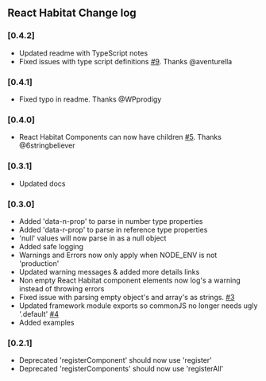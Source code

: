 ## React Habitat Change log

### [0.4.2]

- Updated readme with TypeScript notes
- Fixed issues with type script definitions [#9](https://github.com/DeloitteDigitalAPAC/react-habitat/issues/9). Thanks @aventurella

### [0.4.1]

- Fixed typo in readme. Thanks @WPprodigy

### [0.4.0]

- React Habitat Components can now have children [#5](https://github.com/DeloitteDigitalAPAC/react-habitat/issues/5). Thanks @6stringbeliever

### [0.3.1]

- Updated docs

### [0.3.0]

- Added 'data-n-prop' to parse in number type properties
- Added 'data-r-prop' to parse in reference type properties
- 'null' values will now parse in as a null object
- Added safe logging
- Warnings and Errors now only apply when NODE_ENV is not 'production'
- Updated warning messages & added more details links
- Non empty React Habitat component elements now log's a warning instead of throwing errors
- Fixed issue with parsing empty object's and array's as strings. [#3](https://github.com/DeloitteDigitalAPAC/react-habitat/issues/3)
- Updated framework module exports so commonJS no longer needs ugly '.default' [#4](https://github.com/DeloitteDigitalAPAC/react-habitat/issues/4)
- Added examples

### [0.2.1]

- Deprecated 'registerComponent' should now use 'register'
- Deprecated 'registerComponents' should now use 'registerAll'
